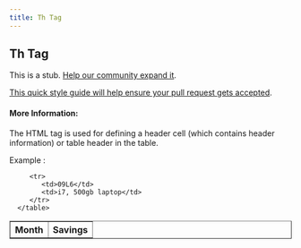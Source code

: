 ```yaml
---
title: Th Tag
---
```

## Th Tag

This is a stub. <a href='https://github.com/freecodecamp/guides/tree/master/src/pages/html/elements/th-tag/index.md' target='_blank' rel='nofollow'>Help our community expand it</a>.

<a href='https://github.com/freecodecamp/guides/blob/master/README.md' target='_blank' rel='nofollow'>This quick style guide will help ensure your pull request gets accepted</a>.

<!-- The article goes here, in GitHub-flavored Markdown. Feel free to add YouTube videos, images, and CodePen/JSBin embeds  -->

#### More Information:
<!-- Please add any articles you think might be helpful to read before writing the article -->
The HTML <th> tag is used for defining a header cell (which contains header information) or table header in the table.
  
Example :

<html>

   <head>
      <title>HTML th Tag</title>
   </head>

   <body>
      <table border = "1">
         <tr>
            <th>Month</th>
            <th>Savings</th>
         </tr>
         
         <tr>
            <td>09L6</td>
            <td>i7, 500gb laptop</td>
         </tr>
      </table>
   </body>

</html>



